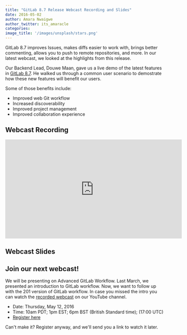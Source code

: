 ```yaml
---
title: "GitLab 8.7 Release Webcast Recording and Slides"
date: 2016-05-02
author: Amara Nwaigwe
author_twitter: its_amaracle
categories: 
image_title: '/images/unsplash/stars.png'
---
```


GitLab 8.7 improves Issues, makes diffs easier to work with, brings better
commenting, allows you to push to remote repositories, and more.
In our latest webcast, we looked at the highlights from this release. 


Our Backend Lead, Douwe Maan, gave us a live demo of the latest features
in [GitLab 8.7](https://about.gitlab.com/2016/04/22/gitlab-8-7-released/).
He walked us through a common user scenario to demostrate how these new
features will benefit our users. 

<!-- more -->

Some of those benefits include: 

* Improved web Git workflow 
* Increased discoverability 
* Improved project management 
* Improved collaboration experience

## Webcast Recording

<iframe width="560" height="315" src="https://www.youtube.com/embed/zNglcdZLJlo" frameborder="0" allowfullscreen></iframe>

## Webcast Slides

<script async class="speakerdeck-embed" data-id="c3ed4721906845dcb203d7fb63935886" data-ratio="1.77777777777778" src="//speakerdeck.com/assets/embed.js"></script>

## Join our next webcast!

We will be presenting on Advanced GitLab Workflow. Last March, we presented an
introduction to GitLab workflow. Now, we want to follow up with 
the 201 version of GitLab workflow. In case you missed the intro you can watch the
[recorded webcast](https://www.youtube.com/watch?v=enMumwvLAug) on our YouTube channel.

- Date: Thursday, May 12, 2016
- Time: 10am PDT; 1pm EST; 6pm BST (British Standard time); (17:00 UTC)
- [Register here](https://www.crowdcast.io/e/gitlab-advanced-workflow-ce-ee)

Can't make it? Register anyway, and we'll send you a link to watch it later.